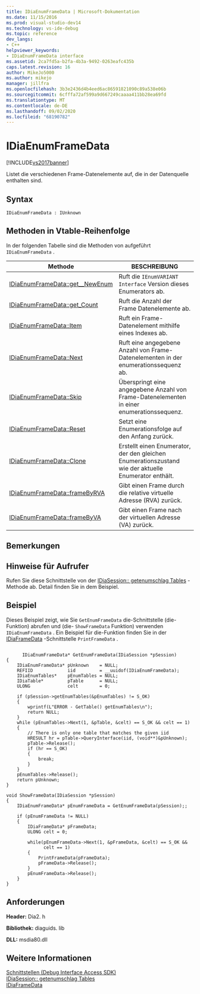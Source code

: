 ```yaml
---
title: IDiaEnumFrameData | Microsoft-Dokumentation
ms.date: 11/15/2016
ms.prod: visual-studio-dev14
ms.technology: vs-ide-debug
ms.topic: reference
dev_langs:
- C++
helpviewer_keywords:
- IDiaEnumFrameData interface
ms.assetid: 2ca7fd5a-b2fa-4b3a-9492-0263eafc435b
caps.latest.revision: 16
author: MikeJo5000
ms.author: mikejo
manager: jillfra
ms.openlocfilehash: 3b3e2436d4b4eed6ac86591821090c89a538e06b
ms.sourcegitcommit: 6cfffa72af599a9d667249caaaa411bb28ea69fd
ms.translationtype: MT
ms.contentlocale: de-DE
ms.lasthandoff: 09/02/2020
ms.locfileid: "68190782"
---
```

# <a name="idiaenumframedata"></a>IDiaEnumFrameData
[!INCLUDE[vs2017banner](../../includes/vs2017banner.md)]

Listet die verschiedenen Frame-Datenelemente auf, die in der Datenquelle enthalten sind.  
  
## <a name="syntax"></a>Syntax  
  
```  
IDiaEnumFrameData : IUnknown  
```  
  
## <a name="methods-in-vtable-order"></a>Methoden in Vtable-Reihenfolge  
 In der folgenden Tabelle sind die Methoden von aufgeführt `IDiaEnumFrameData` .  
  
|Methode|BESCHREIBUNG|  
|------------|-----------------|  
|[IDiaEnumFrameData::get__NewEnum](../../debugger/debug-interface-access/idiaenumframedata-get-newenum.md)|Ruft die `IEnumVARIANT Interface` Version dieses Enumerators ab.|  
|[IDiaEnumFrameData::get_Count](../../debugger/debug-interface-access/idiaenumframedata-get-count.md)|Ruft die Anzahl der Frame Datenelemente ab.|  
|[IDiaEnumFrameData::Item](../../debugger/debug-interface-access/idiaenumframedata-item.md)|Ruft ein Frame-Datenelement mithilfe eines Indexes ab.|  
|[IDiaEnumFrameData::Next](../../debugger/debug-interface-access/idiaenumframedata-next.md)|Ruft eine angegebene Anzahl von Frame-Datenelementen in der enumerationssequenz ab.|  
|[IDiaEnumFrameData::Skip](../../debugger/debug-interface-access/idiaenumframedata-skip.md)|Überspringt eine angegebene Anzahl von Frame-Datenelementen in einer enumerationssequenz.|  
|[IDiaEnumFrameData::Reset](../../debugger/debug-interface-access/idiaenumframedata-reset.md)|Setzt eine Enumerationsfolge auf den Anfang zurück.|  
|[IDiaEnumFrameData::Clone](../../debugger/debug-interface-access/idiaenumframedata-clone.md)|Erstellt einen Enumerator, der den gleichen Enumerationszustand wie der aktuelle Enumerator enthält.|  
|[IDiaEnumFrameData::frameByRVA](../../debugger/debug-interface-access/idiaenumframedata-framebyrva.md)|Gibt einen Frame durch die relative virtuelle Adresse (RVA) zurück.|  
|[IDiaEnumFrameData::frameByVA](../../debugger/debug-interface-access/idiaenumframedata-framebyva.md)|Gibt einen Frame nach der virtuellen Adresse (VA) zurück.|  
  
## <a name="remarks"></a>Bemerkungen  
  
## <a name="notes-for-callers"></a>Hinweise für Aufrufer  
 Rufen Sie diese Schnittstelle von der [IDiaSession:: getenumschlag Tables](../../debugger/debug-interface-access/idiasession-getenumtables.md) -Methode ab. Detail finden Sie in dem Beispiel.  
  
## <a name="example"></a>Beispiel  
 Dieses Beispiel zeigt, wie Sie `GetEnumFrameData` die-Schnittstelle (die-Funktion) abrufen und (die- `ShowFrameData` Funktion) verwenden `IDiaEnumFrameData` . Ein Beispiel für die-Funktion finden Sie in der [IDiaFrameData](../../debugger/debug-interface-access/idiaframedata.md) -Schnittstelle `PrintFrameData` .  
  
```cpp#  
  
      IDiaEnumFrameData* GetEnumFrameData(IDiaSession *pSession)  
{  
    IDiaEnumFrameData* pUnknown    = NULL;  
    REFIID             iid         = __uuidof(IDiaEnumFrameData);  
    IDiaEnumTables*    pEnumTables = NULL;  
    IDiaTable*         pTable      = NULL;  
    ULONG              celt        = 0;  
  
    if (pSession->getEnumTables(&pEnumTables) != S_OK)  
    {  
        wprintf(L"ERROR - GetTable() getEnumTables\n");  
        return NULL;  
    }  
    while (pEnumTables->Next(1, &pTable, &celt) == S_OK && celt == 1)  
    {  
        // There is only one table that matches the given iid  
        HRESULT hr = pTable->QueryInterface(iid, (void**)&pUnknown);  
        pTable->Release();  
        if (hr == S_OK)  
        {  
            break;  
        }  
    }  
    pEnumTables->Release();  
    return pUnknown;  
}  
  
void ShowFrameData(IDiaSession *pSession)  
{  
    IDiaEnumFrameData* pEnumFrameData = GetEnumFrameData(pSession);;  
  
    if (pEnumFrameData != NULL)  
    {  
        IDiaFrameData* pFrameData;  
        ULONG celt = 0;  
  
        while(pEnumFrameData->Next(1, &pFrameData, &celt) == S_OK &&  
              celt == 1)  
        {  
            PrintFrameData(pFrameData);  
            pFrameData->Release();  
        }  
        pEnumFrameData->Release();   
    }  
}  
```  
  
## <a name="requirements"></a>Anforderungen  
 **Header:** Dia2. h  
  
 **Bibliothek:** diaguids. lib  
  
 **DLL:** msdia80.dll  
  
## <a name="see-also"></a>Weitere Informationen  
 [Schnittstellen (Debug Interface Access SDK)](../../debugger/debug-interface-access/interfaces-debug-interface-access-sdk.md)   
 [IDiaSession:: getenumschlag Tables](../../debugger/debug-interface-access/idiasession-getenumtables.md)   
 [IDiaFrameData](../../debugger/debug-interface-access/idiaframedata.md)
